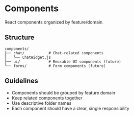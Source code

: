 # Components

React components organized by feature/domain.

## Structure

```
components/
├── chat/           # Chat-related components
│   └── ChatWidget.js
├── ui/             # Reusable UI components (future)
└── forms/          # Form components (future)
```

## Guidelines

- Components should be grouped by feature domain
- Keep related components together
- Use descriptive folder names
- Each component should have a clear, single responsibility 